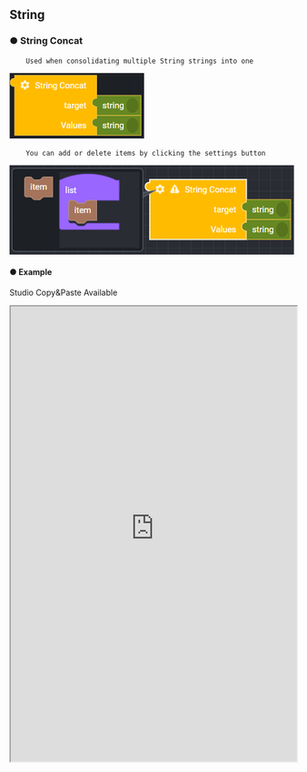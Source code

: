 ## String

### ● String Concat

        Used when consolidating multiple String strings into one

![](../../../img/assets/image%20%2863%29.png)

        You can add or delete items by clicking the settings button

![](../../../img/assets/image%20%28190%29.png)

#### ● Example

<p class='comment'>Studio Copy&Paste Available</p>
<iframe
    src="https://d1sxhpvag16wqc.cloudfront.net/v3.1.0/util/string_concat"
    width="100%"
    height="800px"
    allow=""
    sandbox="allow-scripts allow-same-origin" />
<div class="display-pdf">
    <p><img src="../../img/assets/string_concat_example.png" alt="" /></p>
</div>

#### ● Result

```text
{
  "result": {
    "concat": "Welcome to Synctree"
  }
}
```

### ● String Index

        Used to find the position of the character you want to find in a string

![](../../../img/assets/image%20%28205%29.png)

#### ● Example

<p class='comment'>Studio Copy&Paste Available</p>
<iframe
    src="https://d1sxhpvag16wqc.cloudfront.net/v3.1.0/util/string_index"
    width="100%"
    height="800px"
    allow=""
    sandbox="allow-scripts allow-same-origin"/>
<div class="display-pdf">
    <p><img src="../../img/assets/string_index_example.png" alt="" /></p>
</div>

#### ● Result

```text
{
  "result": {
    "index": 11
  }
}
```

### ● String Format

        string formatting

![](../../../img/assets/image%20%28210%29.png)

        You can add or delete items by clicking the settings button

![](../../../img/assets/image%20%2899%29.png)

### ● String Charset Encode

        string encoding

![](../../../img/assets/image%20%28146%29.png)

### ● String Length

        Used to check the length of a string

![](../../../img/assets/image%20%28148%29.png)

#### ● Example

<p class='comment'>Studio Copy&Paste Available</p>
<iframe
    src="https://d1sxhpvag16wqc.cloudfront.net/v3.1.0/util/string_length"
    width="100%"
    height="800px"
    allow=""
    sandbox="allow-scripts allow-same-origin"/>
<div class="display-pdf">
    <p><img src="../../img/assets/string_length_example.png" alt="" /></p>
</div>

#### ● Result

```text
{
  "result": {
    "length": 19
  }
}
```

### ● String ToArray

        Used to return a string as an array

![](../../../img/assets/image%20%28183%29.png)

#### ● Example

<p class='comment'>Studio Copy&Paste Available</p>
<iframe
    src="https://d1sxhpvag16wqc.cloudfront.net/v3.1.0/util/string_toarray"
    width="100%"
    height="800px"
    allow=""
    sandbox="allow-scripts allow-same-origin"/>
<div class="display-pdf">
    <p><img src="../../img/assets/string_toarray_example.png" alt="" /></p>
</div>

#### ● Result

```text
{
  "result": {
    "string-to-array": [
      "W",
      "e",
      "l",
      "c",
      "o",
      "m",
      "e",
      " ",
      "t",
      "o",
      " ",
      "S",
      "y",
      "n",
      "c",
      "t",
      "r",
      "e",
      "e"
    ]
  }
}
```

### ● String Substring

        Used to extract a part of a string

![](../../../img/assets/image%20%28108%29.png)

#### ● Example

<p class='comment'>Studio Copy&Paste Available</p>
<iframe
    src="https://d1sxhpvag16wqc.cloudfront.net/v3.1.0/util/string_substring"
    width="100%"
    height="800px"
    allow=""
    sandbox="allow-scripts allow-same-origin"/>
<div class="display-pdf">
    <p><img src="../../img/assets/string_substring_example.png" alt="" /></p>
</div>

#### ● Result

```text
{
  "result": {
    "substring": "Welcome to Synctre"
  }
}
```

### ● String Replace

        Used to change one character to another in a string

![](../../../img/assets/image%20%2879%29.png)

#### ● Example

<p class='comment'>Studio Copy&Paste Available</p>
<iframe
    src="https://d1sxhpvag16wqc.cloudfront.net/v3.1.0/util/string_replace"
    width="100%"
    height="800px"
    allow=""
    sandbox="allow-scripts allow-same-origin"/>
<div class="display-pdf">
    <p><img src="../../img/assets/string_replace_example.png" alt="" /></p>
</div>

#### ● Result

```text
{
  "result": {
    "before": "Welcome to Ntuple",
    "replaced": "Welcome to Synctree"
  }
}
```

### ● String Replace-Regex

        Used to convert characters that match a regular expression pattern to a string

![](../../../img/assets/image%20%28107%29.png)

#### ● Example

<p class='comment'>Studio Copy&Paste Available</p>
<iframe
    src="https://d1sxhpvag16wqc.cloudfront.net/v3.1.0/util/string_replace_regex"
    width="100%"
    height="800px"
    allow=""
    sandbox="allow-scripts allow-same-origin"/>
<div class="display-pdf">
    <p><img src="../../img/assets/string_replace_regex_example.png" alt="" /></p>
</div>

#### ● Result

```text
{
  "result": "Replace matched sequence"
}
```

### ● String Split

        Used to split a string by separating a specific character in the string and output it as an array

![](../../../img/assets/image%20%28144%29.png)

#### ● Example

<p class='comment'>Studio Copy&Paste Available</p>
<iframe
    src="https://d1sxhpvag16wqc.cloudfront.net/v3.1.0/util/string_split"
    width="100%"
    height="800px"
    allow=""
    sandbox="allow-scripts allow-same-origin"/>
<div class="display-pdf">
    <p><img src="../../img/assets/string_split_example.png" alt="" /></p>
</div>

#### ● Result

```text
{
  "result": {
    "split": [
      "Welcome to",
      " Synctree"
    ]
  }
}
```

### ● String Split-Regex

        Used when splitting a string (regular expression)

![](../../../img/assets/image%20%28218%29.png)

#### ● Example

<p class='comment'>Studio Copy&Paste Available</p>
<iframe
    src="https://d1sxhpvag16wqc.cloudfront.net/v3.1.0/util/string_split_regex"
    width="100%"
    height="800px"
    allow=""
    sandbox="allow-scripts allow-same-origin"/>
<div class="display-pdf">
    <p><img src="../../img/assets/string_split_regex.png" alt="" /></p>
</div>

#### ● Result

```text
{
  "result": {
    "str": "hypertext language, programming",
    "match": [
      "hypertext language",
      " programming"
    ],
    "matchArrCnt": 2
  }
}
```

### ● String LTrim

        Used to remove whitespace from the left side of a string

![](../../../img/assets/image%20%28158%29.png)

#### ● Example

<p class='comment'>Studio Copy&Paste Available</p>
<iframe
    src="https://d1sxhpvag16wqc.cloudfront.net/v3.1.0/util/string_ltrim"
    width="100%"
    height="800px"
    allow=""
    sandbox="allow-scripts allow-same-origin"/>
<div class="display-pdf">
    <p><img src="../../img/assets/string_ltrim_example.png" alt="" /></p>
</div>

#### ● Result

```text
{
  "result": {
    "ltrim": "Welcome to Synctree"
  }
}
```

### ● String RTrim

        Used to remove whitespace on the right side of a string

![](../../../img/assets/image%20%2860%29.png)

#### ● Example

<p class='comment'>Studio Copy&Paste Available</p>
<iframe
    src="https://d1sxhpvag16wqc.cloudfront.net/v3.1.0/util/string_rtrim"
    width="100%"
    height="800px"
    allow=""
    sandbox="allow-scripts allow-same-origin"/>
<div class="display-pdf">
    <p><img src="../../img/assets/string_rtrim_example.png" alt="" /></p>
</div>

#### ● Result

```text
{
  "result": {
    "rtrim": "Welcome to Synctree"
  }
}
```
